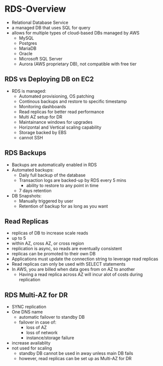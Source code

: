 # RDS-Overview
 - Relational Database Service
 - a managed DB that uses SQL for query
 - allows for multiple types of cloud-based DBs managed by AWS
    - MySQL
    - Postgres
    - MariaDB
    - Oracle
    - Microsoft SQL Server
    - Aurora (AWS proprietary DB), not compatible with free tier

## RDS vs Deploying DB on EC2
 - RDS is managed:
    - Automated provisioning, OS patching
    - Continous backups and restore to specific timestamp
    - Monitoring dashboards
    - Read replicas for better read performance
    - Multi AZ setup for DR
    - Maintainance windows for upgrades
    - Horizontal and Vertical scaling capability
    - Storage backed by EBS
    - cannot SSH

## RDS Backups
 - Backups are automatically enabled in RDS
 - Automated backups:
    - Daily full backup of the database
    - Transaction logs are backed-up by RDS every 5 mins
        - ability to restore to any point in time
    - 7 days retention
 - DB Snapshots:
    - Manually triggered by user
    - Retention of backup for as long as you want

## Read Replicas
 - replicas of DB to increase scale reads
 - up to 5
 - within AZ, cross AZ, or cross region
 - replication is async, so reads are eventually consistent
 - replicas can be promoted to their own DB
 - Applications must update the connection string to leverage read replicas
 - Read replicas can only be used with SELECT statements    
 - In AWS, you are billed when data goes from on AZ to another
    - Having a read replica across AZ will incur alot of costs during replication

## RDS Multi-AZ for DR
 - SYNC replication
 - One DNS name
    - automatic failover to standby DB
    - failover in case of:
        - loss of AZ
        - loss of network
        - instance/storage failure
 - increase availablity
 - not used for scaling
    - standby DB cannot be used in away unless main DB fails
    - however, read replicas can be set up as Multi-AZ for DR
